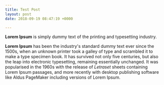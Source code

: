 ```yaml
---
title: Test Post
layout: post
date: 2018-09-19 08:47:19 +0000

---
```

**Lorem Ipsum** is simply dummy text of the printing and typesetting industry. 

**Lorem Ipsum** has been the industry's standard dummy text ever since the 1500s, when an unknown printer took a galley of type and scrambled it to make a type specimen book. It has survived not only five centuries, but also the leap into electronic typesetting, remaining essentially unchanged. It was popularised in the 1960s with the release of _Letraset_ sheets containing Lorem Ipsum passages, and more recently with desktop publishing software like Aldus PageMaker including versions of Lorem Ipsum.